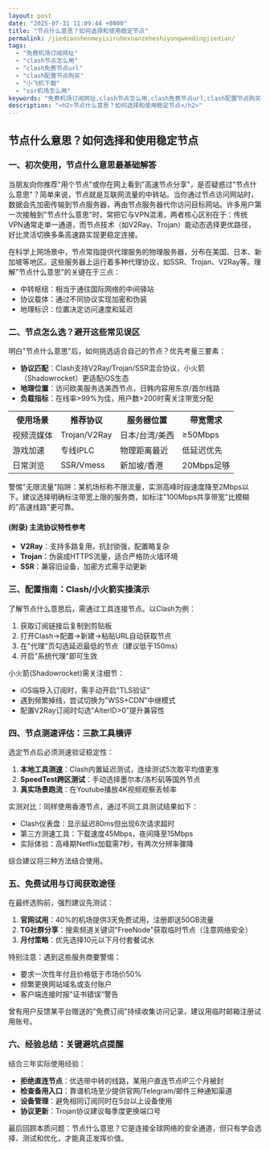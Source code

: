 ```yaml
---
layout: post
date: "2025-07-31 11:09:44 +0800"
title: "节点什么意思？如何选择和使用稳定节点"
permalink: /jiedianshenmeyisiruhexuanzeheshiyongwendingjiedian/
tags:
  - "免费机场订阅网址"
  - "clash节点怎么用"
  - "clash免费节点url"
  - "clash配置节点购买"
  - "小飞机下载"
  - "ssr机场怎么用"
keywords: "免费机场订阅网址,clash节点怎么用,clash免费节点url,clash配置节点购买,小飞机下载,ssr机场怎么用"
description: "<h2>节点什么意思？如何选择和使用稳定节点</h2>"
---
```


<h2>节点什么意思？如何选择和使用稳定节点</h2>
<h3>一、初次使用，节点什么意思最基础解答</h3>
<p>当朋友向你推荐"用个节点"或你在网上看到"高速节点分享"，是否疑惑过"节点什么意思"？简单来说，节点就是互联网流量的中转站。当你通过节点访问网站时，数据会先加密传输到节点服务器，再由节点服务器代你访问目标网站。许多用户第一次接触到"节点什么意思"时，常把它与VPN混淆，两者核心区别在于：传统VPN通常走单一通道，而节点技术（如V2Ray、Trojan）能动态选择更优路径，好比灵活切换多条高速路实现更稳定连接。</p>
<p>在科学上网场景中，节点常指提供代理服务的物理服务器，分布在美国、日本、新加坡等地区。这些服务器上运行着多种代理协议，如SSR、Trojan、V2Ray等。理解"节点什么意思"的关键在于三点：<ul><li>中转枢纽：相当于通往国际网络的中间驿站</li><li>协议载体：通过不同协议实现加密和伪装</li><li>地理标识：位置决定访问速度和延迟</li></ul></p>
<h3>二、节点怎么选？避开这些常见误区</h3>
<p>明白"节点什么意思"后，如何挑选适合自己的节点？优先考量三要素：<ul>
<li><strong>协议匹配</strong>：Clash支持V2Ray/Trojan/SSR混合协议，小火箭（Shadowrocket）更适配iOS生态</li>
<li><strong>地理位置</strong>：访问欧美服务选美西节点，日韩内容用东京/首尔线路</li>
<li><strong>负载指标</strong>：在线率&gt;99%为佳，用户数&gt;200时需关注带宽分配</li>
</ul></p>
<table>
<tr>
<th>使用场景</th>
<th>推荐协议</th>
<th>服务器位置</th>
<th>带宽需求</th>
</tr>
<tr>
<td>视频流媒体</td>
<td>Trojan/V2Ray</td>
<td>日本/台湾/美西</td>
<td>≥50Mbps</td>
</tr>
<tr>
<td>游戏加速</td>
<td>专线IPLC</td>
<td>物理距离最近</td>
<td>低延迟优先</td>
</tr>
<tr>
<td>日常浏览</td>
<td>SSR/Vmess</td>
<td>新加坡/香港</td>
<td>20Mbps足够</td>
</tr>
</table>
<p>警惕"无限流量"陷阱：某机场标称不限流量，实测高峰时段速度降至2Mbps以下。建议选择明确标注带宽上限的服务商，如标注"100Mbps共享带宽"比模糊的"高速线路"更可靠。</p>
<h4>(附录) 主流协议特性参考</h4>
<ul>
<li><strong>V2Ray</strong>：支持多路复用，抗封锁强，配置略复杂</li>
<li><strong>Trojan</strong>：伪装成HTTPS流量，适合严格防火墙环境</li>
<li><strong>SSR</strong>：兼容旧设备，加密方式需手动更新</li>
</ul>
<h3>三、配置指南：Clash/小火箭实操演示</h3>
<p>了解节点什么意思后，需通过工具连接节点。以Clash为例：<ol>
<li>获取订阅链接后复制到剪贴板</li>
<li>打开Clash→配置→新建→粘贴URL自动获取节点</li>
<li>在"代理"页勾选延迟最低的节点（建议低于150ms）</li>
<li>开启"系统代理"即可生效</li>
</ol></p>
<p>小火箭(Shadowrocket)需关注细节：<ul>
<li>iOS端导入订阅时，需手动开启"TLS验证"</li>
<li>遇到频繁掉线，尝试切换为"WSS+CDN"中继模式</li>
<li>配置V2Ray订阅时勾选"AlterID>0"提升兼容性</li>
</ul></p>
<h3>四、节点测速评估：三款工具横评</h3>
<p>选定节点后必须测速验证稳定性：<ol>
<li><strong>本地工具测速</strong>：Clash内置延迟测试，连续测试5次取平均值更准</li>
<li><strong>SpeedTest跨区测试</strong>：手动选择墨尔本/洛杉矶等国外节点</li>
<li><strong>真实场景跑流</strong>：在Youtube播放4K视频观察丢帧率</li>
</ol></p>
<p>实测对比：同样使用香港节点，通过不同工具测试结果如下：<ul>
<li>Clash仪表盘：显示延迟80ms但出现6次请求超时</li>
<li>第三方测速工具：下载速度45Mbps，夜间降至15Mbps</li>
<li>实际体验：高峰期Netflix加载需7秒，有两次分辨率骤降</li>
</ul>综合建议将三种方法结合使用。</p>
<h3>五、免费试用与订阅获取途径</h3>
<p>在最终选购前，强烈建议先测试：<ol>
<li><strong>官网试用</strong>：40%的机场提供3天免费试用，注册即送50GB流量</li>
<li><strong>TG社群分享</strong>：搜索频道关键词"FreeNode"获取临时节点（注意网络安全）</li>
<li><strong>月付策略</strong>：优先选择10元以下月付套餐试水</li>
</ol></p>
<p>特别注意：遇到这些服务商要警惕：<ul>
<li>要求一次性年付且价格低于市场价50%</li>
<li>频繁更换网站域名或支付账户</li>
<li>客户端连接时报"证书错误"警告</li>
</ul>曾有用户反馈某平台赠送的"免费订阅"持续收集访问记录，建议用临时邮箱注册试用账号。</p>
<h3>六、经验总结：关键避坑点提醒</h3>
<p>结合三年实际使用经验：<ul>
<li><strong>拒绝直连节点</strong>：优选带中转的线路，某用户直连节点IP三个月被封</li>
<li><strong>检查备用入口</strong>：靠谱机场至少提供官网/Telegram/邮件三种通知渠道</li>
<li><strong>设备管理</strong>：避免相同订阅同时在5台以上设备使用</li>
<li><strong>协议更新</strong>：Trojan协议建议每季度更换端口号</li>
</ul>最后回顾本质问题：节点什么意思？它是连接全球网络的安全通道，但只有学会选择、测试和优化，才能真正发挥价值。</p>